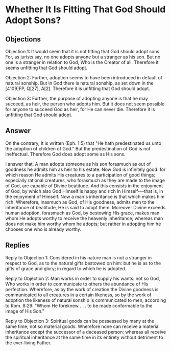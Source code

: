 # Whether It Is Fitting That God Should Adopt Sons?

## Objections

Objection 1: It would seem that it is not fitting that God should adopt sons. For, as jurists say, no one adopts anyone but a stranger as his son. But no one is a stranger in relation to God, Who is the Creator of all. Therefore it seems unfitting that God should adopt.

Objection 2: Further, adoption seems to have been introduced in default of natural sonship. But in God there is natural sonship, as set down in the [4109]FP, Q[27], A[2]. Therefore it is unfitting that God should adopt.

Objection 3: Further, the purpose of adopting anyone is that he may succeed, as heir, the person who adopts him. But it does not seem possible for anyone to succeed God as heir, for He can never die. Therefore it is unfitting that God should adopt.

## Answer

On the contrary, It is written (Eph. 1:5) that "He hath predestinated us unto the adoption of children of God." But the predestination of God is not ineffectual. Therefore God does adopt some as His sons.

I answer that, A man adopts someone as his son forasmuch as out of goodness he admits him as heir to his estate. Now God is infinitely good: for which reason He admits His creatures to a participation of good things; especially rational creatures, who forasmuch as they are made to the image of God, are capable of Divine beatitude. And this consists in the enjoyment of God, by which also God Himself is happy and rich in Himself---that is, in the enjoyment of Himself. Now a man's inheritance is that which makes him rich. Wherefore, inasmuch as God, of His goodness, admits men to the inheritance of beatitude, He is said to adopt them. Moreover Divine exceeds human adoption, forasmuch as God, by bestowing His grace, makes man whom He adopts worthy to receive the heavenly inheritance; whereas man does not make him worthy whom he adopts; but rather in adopting him he chooses one who is already worthy.

## Replies

Reply to Objection 1: Considered in his nature man is not a stranger in respect to God, as to the natural gifts bestowed on him: but he is as to the gifts of grace and glory; in regard to which he is adopted.

Reply to Objection 2: Man works in order to supply his wants: not so God, Who works in order to communicate to others the abundance of His perfection. Wherefore, as by the work of creation the Divine goodness is communicated to all creatures in a certain likeness, so by the work of adoption the likeness of natural sonship is communicated to men, according to Rom. 8:29: "Whom He foreknew . . . to be made conformable to the image of His Son."

Reply to Objection 3: Spiritual goods can be possessed by many at the same time; not so material goods. Wherefore none can receive a material inheritance except the successor of a deceased person: whereas all receive the spiritual inheritance at the same time in its entirety without detriment to the ever-living Father.